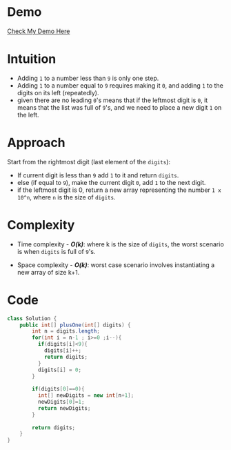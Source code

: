 # Demo
[Check My Demo Here](https://drive.google.com/file/d/15sC9yj6RzYQStDE0VJm7rGe7me7HxiTO/view?usp=drive_link)

# Intuition

- Adding `1` to a number less than `9` is only one step.
- Adding `1` to a number equal to `9` requires making it `0`, and adding `1` to the digits on its left (repeatedly).
- given there are no leading `0`'s means that if the leftmost digit is `0`, it means that the list was full of `9`'s, and we need to place a new digit `1` on the left.
# Approach
Start from the rightmost digit (last element of the `digits`):
- If current digit is less than `9` add `1` to it and return `digits`.
- else (if equal to `9`), make the current digit `0`, add `1` to the next digit.
- if the leftmost digit is 0, return a new array representing the number `1 x 10^n`, where `n` is the size of `digits`.

# Complexity
- Time complexity -
  **_O(k)_**: where k is the size of `digits`, the worst scenario is when `digits` is full of `9`'s.

- Space complexity -
  **_O(k)_**: worst case scenario involves instantiating a new array of size k+1.

# Code
```java
class Solution {
    public int[] plusOne(int[] digits) {
        int n = digits.length;
        for(int i = n-1 ; i>=0 ;i--){
          if(digits[i]<9){
            digits[i]++;
            return digits;
          }
          digits[i] = 0;
        }
    
        if(digits[0]==0){
          int[] newDigits = new int[n+1];
          newDigits[0]=1;
          return newDigits;
        }
    
        return digits;
    }
}
```